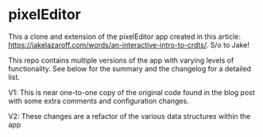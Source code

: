 # pixelEditor

This a clone and extension of the pixelEditor app created in this article: <https://jakelazaroff.com/words/an-interactive-intro-to-crdts/>. S/o to Jake!

This repo contains multiple versions of the app with varying levels of functionality. See below for the summary and the changelog for a detailed list.

V1:
This is near one-to-one copy of the original code found in the blog post with some extra comments and configuration changes.

V2:
These changes are a refactor of the various data structures within the app
